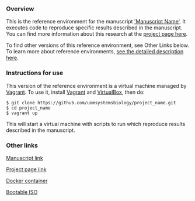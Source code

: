 ### Overview

This is the reference environment for the manuscript ['Manuscript Name'](http://manuscript-link.org).  It executes code to reproduce specific results described in the manuscript.   You can find more information about this research at the [project page here](http://project-link.org).  

To find other versions of this reference environment, see Other Links below.  To learn more about reference environments, [see the detailed description here](http://uomsystemsbiology.github.io/reference-environments/).  

### Instructions for use

This version of the reference environment is a virtual machine managed by [Vagrant](http://www.vagrantup.com).  To use it, install [Vagrant](http://www.vagrantup.com) and [VirtualBox](https://www.virtualbox.org/), then do:

```
$ git clone https://github.com/uomsystemsbiology/project_name.git
$ cd project_name
$ vagrant up
```
This will start a virtual machine with scripts to run which reproduce results described in the manuscript.  

### Other links

[Manuscript link](http://manuscript-link.org)

[Project page link](http://project-link.org)

[Docker container](https://docker-link.org)

[Bootable ISO](https://iso-link.org)

